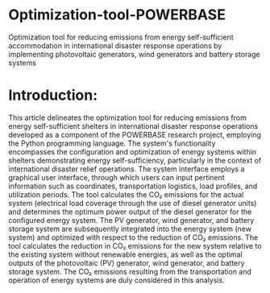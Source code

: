 # Optimization-tool-POWERBASE
Optimization tool for reducing emissions from energy self-sufficient accommodation in international disaster response operations by implementing photovoltaic generators, wind generators and battery storage systems

# Introduction: 
This article delineates the optimization tool for reducing emissions from energy self-sufficient shelters in international disaster response operations developed as a component of the POWERBASE research project, employing the Python programming language. The system's functionality encompasses the configuration and optimization of energy systems within shelters demonstrating energy self-sufficiency, particularly in the context of international disaster relief operations. The system interface employs a graphical user interface, through which users can input pertinent information such as coordinates, transportation logistics, load profiles, and utilization periods. The tool calculates the CO₂ emissions for the actual system (electrical load coverage through the use of diesel generator units) and determines the optimum power output of the diesel generator for the configured energy system. The PV generator, wind generator, and battery storage system are subsequently integrated into the energy system (new system) and optimized with respect to the reduction of CO₂ emissions. The tool calculates the reduction in CO₂ emissions for the new system relative to the existing system without renewable energies, as well as the optimal outputs of the photovoltaic (PV) generator, wind generator, and battery storage system.  The CO₂ emissions resulting from the transportation and operation of energy systems are duly considered in this analysis.
